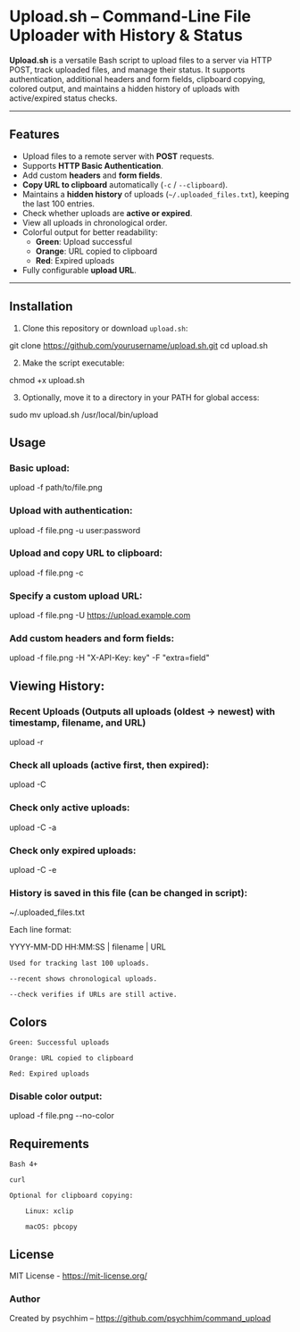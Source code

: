 # Upload.sh – Command-Line File Uploader with History & Status

**Upload.sh** is a versatile Bash script to upload files to a server via HTTP POST, track uploaded files, and manage their status. It supports authentication, additional headers and form fields, clipboard copying, colored output, and maintains a hidden history of uploads with active/expired status checks.

---

## Features

- Upload files to a remote server with **POST** requests.
- Supports **HTTP Basic Authentication**.
- Add custom **headers** and **form fields**.
- **Copy URL to clipboard** automatically (`-c` / `--clipboard`).
- Maintains a **hidden history** of uploads (`~/.uploaded_files.txt`), keeping the last 100 entries.
- Check whether uploads are **active or expired**.
- View all uploads in chronological order.
- Colorful output for better readability:
  - **Green**: Upload successful  
  - **Orange**: URL copied to clipboard  
  - **Red**: Expired uploads
- Fully configurable **upload URL**.

---

## Installation

1. Clone this repository or download `upload.sh`:

git clone https://github.com/yourusername/upload.sh.git
cd upload.sh

2. Make the script executable:

chmod +x upload.sh

3. Optionally, move it to a directory in your PATH for global access:

sudo mv upload.sh /usr/local/bin/upload

## Usage

### Basic upload:

upload -f path/to/file.png

### Upload with authentication:

upload -f file.png -u user:password

### Upload and copy URL to clipboard:

upload -f file.png -c

### Specify a custom upload URL:

upload -f file.png -U https://upload.example.com

### Add custom headers and form fields:

upload -f file.png -H "X-API-Key: key" -F "extra=field"

## Viewing History:

### Recent Uploads (Outputs all uploads (oldest → newest) with timestamp, filename, and URL)

upload -r

### Check all uploads (active first, then expired):

upload -C

### Check only active uploads:

upload -C -a

### Check only expired uploads:

upload -C -e

### History is saved in this file (can be changed in script):

~/.uploaded_files.txt

Each line format:

YYYY-MM-DD HH:MM:SS | filename | URL

    Used for tracking last 100 uploads.

    --recent shows chronological uploads.

    --check verifies if URLs are still active.

## Colors

    Green: Successful uploads

    Orange: URL copied to clipboard

    Red: Expired uploads

### Disable color output:

upload -f file.png --no-color

## Requirements

    Bash 4+

    curl

    Optional for clipboard copying:

        Linux: xclip

        macOS: pbcopy

## License

MIT License - https://mit-license.org/ 

### Author
Created by psychhim – https://github.com/psychhim/command_upload
